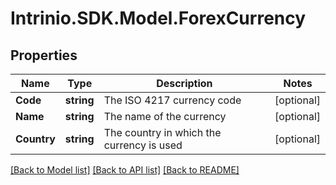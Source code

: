 # Intrinio.SDK.Model.ForexCurrency
## Properties

Name | Type | Description | Notes
------------ | ------------- | ------------- | -------------
**Code** | **string** | The ISO 4217 currency code | [optional] 
**Name** | **string** | The name of the currency | [optional] 
**Country** | **string** | The country in which the currency is used | [optional] 

[[Back to Model list]](../README.md#documentation-for-models) [[Back to API list]](../README.md#documentation-for-api-endpoints) [[Back to README]](../README.md)

